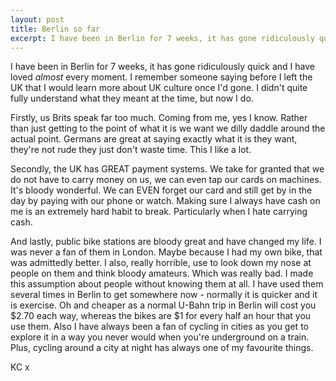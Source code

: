 ```yaml
---
layout: post
title: Berlin so far
excerpt: I have been in Berlin for 7 weeks, it has gone ridiculously quick and I have loved almost every moment. I remember someone saying before I left the UK that I would learn more about UK culture once I'd gone. I didn't quiet fully understand what they meant at the time, but now I do.
---
```


I have been in Berlin for 7 weeks, it has gone ridiculously quick and I have loved _almost_ every moment. I remember someone saying before I left the UK that I would learn more about UK culture once I'd gone. I didn't quite fully understand what they meant at the time, but now I do.

Firstly, us Brits speak far too much. Coming from me, yes I know. Rather than just getting to the point of what it is we want we dilly daddle around the actual point. Germans are great at saying exactly what it is they want, they're not rude they just don't waste time. This I like a lot.

Secondly, the UK has GREAT payment systems. We take for granted that we do not have to carry money on us, we can even tap our cards on machines. It's bloody wonderful. We can EVEN forget our card and still get by in the day by paying with our phone or watch. Making sure I always have cash on me is an extremely hard habit to break. Particularly when I hate carrying cash.

And lastly, public bike stations are bloody great and have changed my life. I was never a fan of them in London. Maybe because I had my own bike, that was admittedly better. I also, really horrible, use to look down my nose at people on them and think bloody amateurs. Which was really bad. I made this assumption about people without knowing them at all. I have used them several times in Berlin to get somewhere now - normally it is quicker and it is exercise. Oh and cheaper as a normal U-Bahn trip in Berlin will cost you $2.70 each way, whereas the bikes are $1 for every half an hour that you use them. Also I have always been a fan of cycling in cities as you get to explore it in a way you never would when you're underground on a train. Plus, cycling around a city at night has always one of my favourite things.

KC x
